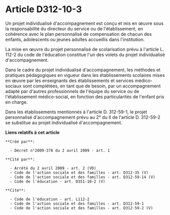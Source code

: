 # Article D312-10-3

Un projet individualisé d'accompagnement est conçu et mis en œuvre sous la responsabilité du directeur du service ou de
l'établissement, en cohérence avec le plan personnalisé de compensation de chacun des enfants, adolescents ou jeunes adultes
accueillis dans l'institution. 

La mise en œuvre du projet personnalisé de scolarisation prévu à l'article L. 112-2 du code de l'éducation constitue l'un des
volets du projet individualisé d'accompagnement. 

Dans le cadre du projet individualisé d'accompagnement, les méthodes et pratiques pédagogiques en vigueur dans les
établissements scolaires mises en œuvre par les enseignants des établissements et services médico-sociaux sont complétées, en
tant que de besoin, par un accompagnement adapté par d'autres professionnels de l'équipe du service ou de l'établissement
médico-social, en fonction des particularités de l'enfant pris en charge. 

Dans les établissements mentionnés à l'article D. 312-59-1, le projet personnalisé d'accompagnement prévu au 2° du II de
l'article D. 312-59-2 se substitue au projet individualisé d'accompagnement.

**Liens relatifs à cet article**

	**Créé par**:

	  - Décret n°2009-378 du 2 avril 2009 - art. 1

	**Cité par**:

	  - Arrêté du 2 avril 2009 - art. 2 (VD)
	  - Code de l'action sociale et des familles - art. D312-35 (V)
	  - Code de l'action sociale et des familles - art. D312-59-14 (V)
	  - Code de l'éducation - art. D351-10-2 (V)

	**Cite**:

	  - Code de l'éducation - art. L112-2
	  - Code de l'action sociale et des familles - art. D312-59-1
	  - Code de l'action sociale et des familles - art. D312-59-2 (V)
